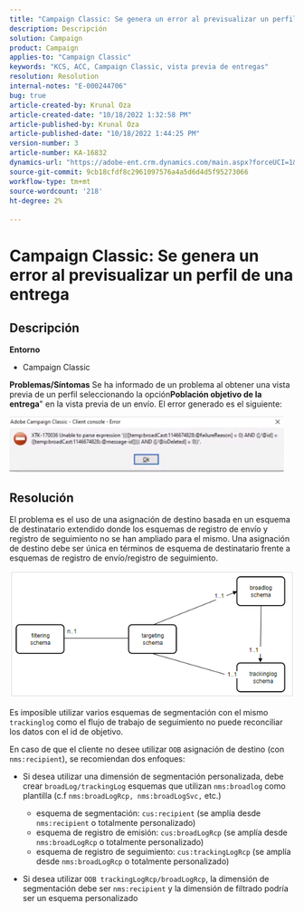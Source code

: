 ```yaml
---
title: "Campaign Classic: Se genera un error al previsualizar un perfil de una entrega"
description: Descripción
solution: Campaign
product: Campaign
applies-to: "Campaign Classic"
keywords: "KCS, ACC, Campaign Classic, vista previa de entregas"
resolution: Resolution
internal-notes: "E-000244706"
bug: true
article-created-by: Krunal Oza
article-created-date: "10/18/2022 1:32:58 PM"
article-published-by: Krunal Oza
article-published-date: "10/18/2022 1:44:25 PM"
version-number: 3
article-number: KA-16832
dynamics-url: "https://adobe-ent.crm.dynamics.com/main.aspx?forceUCI=1&pagetype=entityrecord&etn=knowledgearticle&id=87df405c-e94e-ed11-bba2-00224808679b"
source-git-commit: 9cb18cfdf8c2961097576a4a5d6d4d5f95273066
workflow-type: tm+mt
source-wordcount: '218'
ht-degree: 2%

---
```


# Campaign Classic: Se genera un error al previsualizar un perfil de una entrega

## Descripción

<b>Entorno</b>
- Campaign Classic



<b>Problemas/Síntomas</b>
Se ha informado de un problema al obtener una vista previa de un perfil seleccionando la opción<b>Población objetivo de la entrega</b>&quot; en la vista previa de un envío. El error generado es el siguiente:

![](assets/___88df405c-e94e-ed11-bba2-00224808679b___.jpeg)




## Resolución


El problema es el uso de una asignación de destino basada en un esquema de destinatario extendido donde los esquemas de registro de envío y registro de seguimiento no se han ampliado para el mismo. Una asignación de destino debe ser única en términos de esquema de destinatario frente a esquemas de registro de envío/registro de seguimiento.

![](assets/3ec555a6-30d1-ec11-a7b5-0022480a8d10.png)

Es imposible utilizar varios esquemas de segmentación con el mismo `trackinglog` como el flujo de trabajo de seguimiento no puede reconciliar los datos con el id de objetivo.

En caso de que el cliente no desee utilizar `OOB` asignación de destino (con `nms:recipient`), se recomiendan dos enfoques:

- Si desea utilizar una dimensión de segmentación personalizada, debe crear `broadLog/trackingLog` esquemas que utilizan `nms:broadlog` como plantilla (c.f `nms:broadLogRcp, nms:broadLogSvc,` etc.)

   - esquema de segmentación: `cus:recipient` (se amplía desde `nms:recipient` o totalmente personalizado)
   - esquema de registro de emisión: `cus:broadLogRcp` (se amplía desde `nms:broadLogRcp` o totalmente personalizado)
   - esquema de registro de seguimiento: `cus:trackingLogRcp` (se amplía desde `nms:broadLogRcp` o totalmente personalizado)
- Si desea utilizar `OOB trackingLogRcp/broadLogRcp`, la dimensión de segmentación debe ser `nms:recipient` y la dimensión de filtrado podría ser un esquema personalizado



